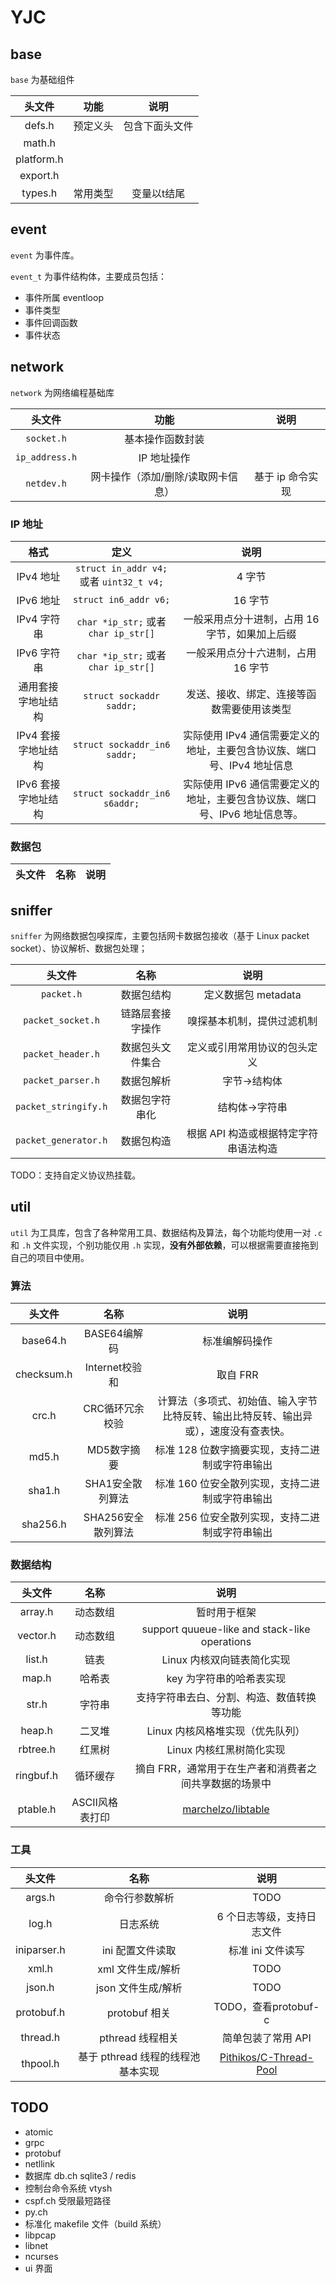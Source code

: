 # YJC

## base

`base` 为基础组件

头文件|功能|说明
:---:|:---:|:---:
defs.h|预定义头|包含下面头文件
math.h|
platform.h|
export.h|
types.h|常用类型|变量以t结尾

## event

`event` 为事件库。

`event_t` 为事件结构体，主要成员包括：
- 事件所属 eventloop
- 事件类型
- 事件回调函数
- 事件状态

## network

`network` 为网络编程基础库

头文件|功能|说明
:---:|:---:|:---:
`socket.h`|基本操作函数封装|
`ip_address.h`|IP 地址操作|
`netdev.h`|网卡操作（添加/删除/读取网卡信息）|基于 ip 命令实现

### IP 地址

格式|定义|说明
:---:|:---:|:---:
IPv4 地址| `struct in_addr v4;` 或者 `uint32_t v4;`|4 字节
IPv6 地址| `struct in6_addr v6;` |16 字节
IPv4 字符串|`char *ip_str;` 或者 `char ip_str[]` |一般采用点分十进制，占用 16 字节，如果加上后缀
IPv6 字符串|`char *ip_str;` 或者 `char ip_str[]` |一般采用点分十六进制，占用 16 字节
通用套接字地址结构|`struct sockaddr saddr;`|发送、接收、绑定、连接等函数需要使用该类型
IPv4 套接字地址结构|`struct sockaddr_in6 saddr;`|实际使用 IPv4 通信需要定义的地址，主要包含协议族、端口号、IPv4 地址信息
IPv6 套接字地址结构|`struct sockaddr_in6 s6addr;`|实际使用 IPv6 通信需要定义的地址，主要包含协议族、端口号、IPv6 地址信息等。

### 数据包

头文件 | 名称 | 说明
:---:|:---:|:---:

## sniffer

`sniffer` 为网络数据包嗅探库，主要包括网卡数据包接收（基于 Linux packet socket）、协议解析、数据包处理；

头文件 | 名称 | 说明
:---:|:---:|:---:
`packet.h`|数据包结构|定义数据包 metadata
`packet_socket.h`|链路层套接字操作|嗅探基本机制，提供过滤机制
`packet_header.h`|数据包头文件集合|定义或引用常用协议的包头定义
`packet_parser.h`|数据包解析|字节->结构体
`packet_stringify.h`|数据包字符串化|结构体->字符串
`packet_generator.h`|数据包构造|根据 API 构造或根据特定字符串语法构造

TODO：支持自定义协议热挂载。

## util

`util` 为工具库，包含了各种常用工具、数据结构及算法，每个功能均使用一对 `.c` 和 `.h` 文件实现，个别功能仅用 `.h` 实现，**没有外部依赖**，可以根据需要直接拖到自己的项目中使用。

### 算法

头文件 | 名称 | 说明
:---:|:---:|:---:
base64.h|BASE64编解码|标准编解码操作
checksum.h|Internet校验和|取自 FRR
crc.h|CRC循环冗余校验|计算法（多项式、初始值、输入字节比特反转、输出比特反转、输出异或），速度没有查表快。
md5.h|MD5数字摘要|标准 128 位数字摘要实现，支持二进制或字符串输出
sha1.h|SHA1安全散列算法|标准 160 位安全散列实现，支持二进制或字符串输出
sha256.h|SHA256安全散列算法|标准 256 位安全散列实现，支持二进制或字符串输出

### 数据结构

头文件 | 名称 | 说明
:---:|:---:|:---:
array.h|动态数组|暂时用于框架
vector.h|动态数组|support quueue-like and stack-like operations
list.h|链表|Linux 内核双向链表简化实现
map.h|哈希表|key 为字符串的哈希表实现
str.h|字符串|支持字符串去白、分割、构造、数值转换等功能
heap.h|二叉堆|Linux 内核风格堆实现（优先队列）
rbtree.h|红黑树|Linux 内核红黑树简化实现
ringbuf.h|循环缓存|摘自 FRR，通常用于在生产者和消费者之间共享数据的场景中
ptable.h|ASCII风格表打印|[marchelzo/libtable](https://github.com/marchelzo/libtable)

### 工具

头文件 | 名称 | 说明
:---:|:---:|:---:
args.h|命令行参数解析|TODO
log.h|日志系统|6 个日志等级，支持日志文件
iniparser.h|ini 配置文件读取|标准 ini 文件读写
xml.h|xml 文件生成/解析|TODO
json.h|json 文件生成/解析|TODO
protobuf.h|protobuf 相关|TODO，查看protobuf-c
thread.h|pthread 线程相关|简单包装了常用 API
thpool.h|基于 pthread 线程的线程池基本实现|[Pithikos/C-Thread-Pool](https://github.com/Pithikos/C-Thread-Pool)

## TODO

- atomic
- grpc
- protobuf
- netllink
- 数据库 db.ch sqlite3 / redis
- 控制台命令系统 vtysh
- cspf.ch 受限最短路径
- py.ch
- 标准化 makefile 文件（build 系统）
- libpcap
- libnet
- ncurses
- ui 界面
